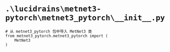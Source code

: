 # `.\lucidrains\metnet3-pytorch\metnet3_pytorch\__init__.py`

```
# 从 metnet3_pytorch 包中导入 MetNet3 类
from metnet3_pytorch.metnet3_pytorch import (
    MetNet3
)
```